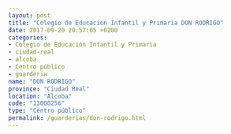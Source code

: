 ```yaml
---
layout: post
title: "Colegio de Educación Infantil y Primaria DON RODRIGO"
date: 2017-09-20 20:57:05 +0200
categories:
- Colegio de Educación Infantil y Primaria
- ciudad-real
- alcoba
- Centro público
- guarderia
name: "DON RODRIGO"
province: "Ciudad Real"
location: "Alcoba"
code: "13000256"
type: "Centro público"
permalink: /guarderias/don-rodrigo.html
---
```

